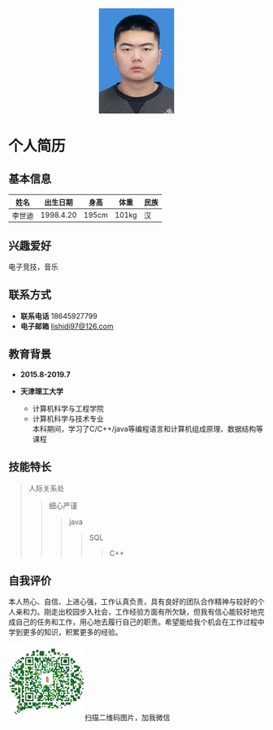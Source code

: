 <div align=center>
<img src="https://github.com/Corgi97/resume/raw/master/images/微信图片_20190217125541.jpg" alt="图片加载失败时，显示这段字"/></div>

个人简历
========

## 基本信息
姓名|出生日期|身高|体重|民族  
---|---|---|---|---  
李世迪|1998.4.20|195cm|101kg|汉  
## 兴趣爱好
电子竞技，音乐

## 联系方式
- **联系电话** 18645927799
- **电子邮箱** lishidi97@126.com

## 教育背景
- **2015.8-2019.7**

- **天津理工大学** 
  * 计算机科学与工程学院  
   * 计算机科学与技术专业  
  本科期间，学习了C/C++/java等编程语言和计算机组成原理、数据结构等课程

## 技能特长
> 人际关系处
>> 细心严谨
>>> java
>>>> SQL
>>>>> C++

## 自我评价
本人热心、自信、上进心强，工作认真负责，具有良好的团队合作精神与较好的个人亲和力。刚走出校园步入社会，工作经验方面有所欠缺，但我有信心能较好地完成自己的任务和工作，用心地去履行自己的职责。希望能给我个机会在工作过程中学到更多的知识，积累更多的经验。

<img src="https://github.com/Corgi97/resume/raw/master/images/erweima.jpg" width="150" height="150" alt="图片加载失败时，显示这段字"/>扫描二维码图片，加我微信
